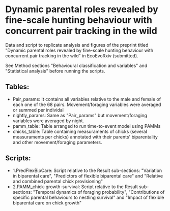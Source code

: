 # Dynamic parental roles revealed by fine-scale hunting behaviour with concurrent pair tracking in the wild
Data and script to replicate analysis and figures of the preprint titled "Dynamic parental roles revealed by fine-scale hunting behaviour with concurrent pair tracking in the wild" in EcoEvoRxiv (submitted). 

See Method sections "Behavioural classification and variables" and "Statistical analysis" before running the scripts.

## Tables: 
- Pair_params: It contains all variables relative to the male and female of each one of the 68 pairs. Movement/foraging variables were averaged or summed per individal
- nightly_params: Same as "Pair_params" but movement/foraging variables were averaged by night.
- pamm_table: Table arranged to run time-to-event model using PAMMs
- chicks_table: Table containing measuraments of chicks (several measuraments per chicks) annotated with their parents' biparentality and other movement/foraging parameters.

## Scripts:
- 1.PredFlexBipCare: Script relative to the Result sub-sections: "Variation in biparental care", "Predictors of flexible biparental care" and "Relative and combined parental chick provisioning"
- 2.PAMM_chick-growth-survival: Script relative to the Result sub-sections: "Temporal dynamics of foraging probability", "Contributions of specific parental behaviours to nestling survival" and "Impact of flexible biparental care on chick growth"
